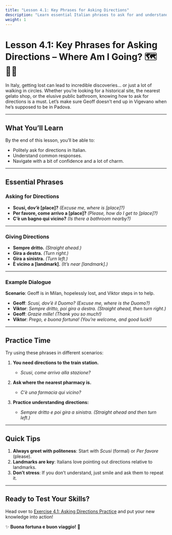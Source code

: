 ```yaml
---
title: "Lesson 4.1: Key Phrases for Asking Directions"
description: "Learn essential Italian phrases to ask for and understand directions with confidence."
weight: 1
---
```


# Lesson 4.1: Key Phrases for Asking Directions – Where Am I Going? 🗺️🤷‍♂️  

In Italy, getting lost can lead to incredible discoveries... or just a lot of walking in circles. Whether you’re looking for a historical site, the nearest gelato shop, or the elusive public bathroom, knowing how to ask for directions is a must. Let’s make sure Geoff doesn’t end up in Vigevano when he’s supposed to be in Padova.

---

## What You’ll Learn  

By the end of this lesson, you’ll be able to:  
- Politely ask for directions in Italian.  
- Understand common responses.  
- Navigate with a bit of confidence and a lot of charm.  

---

## Essential Phrases  

### Asking for Directions  

- **Scusi, dov’è [place]?** *(Excuse me, where is [place]?)*  
- **Per favore, come arrivo a [place]?** *(Please, how do I get to [place]?)*  
- **C’è un bagno qui vicino?** *(Is there a bathroom nearby?)*  

---

### Giving Directions  

- **Sempre dritto.** *(Straight ahead.)*  
- **Gira a destra.** *(Turn right.)*  
- **Gira a sinistra.** *(Turn left.)*  
- **È vicino a [landmark].** *(It’s near [landmark].)*  

---

### Example Dialogue  

**Scenario**: Geoff is in Milan, hopelessly lost, and Viktor steps in to help.  

- **Geoff**: *Scusi, dov’è il Duomo?* *(Excuse me, where is the Duomo?)*  
- **Viktor**: *Sempre dritto, poi gira a destra.* *(Straight ahead, then turn right.)*  
- **Geoff**: *Grazie mille!* *(Thank you so much!)*  
- **Viktor**: *Prego, e buona fortuna!* *(You’re welcome, and good luck!)*  

---

## Practice Time  

Try using these phrases in different scenarios:  

1. **You need directions to the train station.**  
   - *Scusi, come arrivo alla stazione?*  

2. **Ask where the nearest pharmacy is.**  
   - *C’è una farmacia qui vicino?*  

3. **Practice understanding directions:**  
   - *Sempre dritto e poi gira a sinistra.* *(Straight ahead and then turn left.)*  

---

## Quick Tips  

1. **Always greet with politeness**: Start with *Scusi* (formal) or *Per favore* (please).  
2. **Landmarks are key**: Italians love pointing out directions relative to landmarks.  
3. **Don’t stress**: If you don’t understand, just smile and ask them to repeat it.  

---

## Ready to Test Your Skills?  

Head over to [Exercise 4.1: Asking Directions Practice](../exercise4-1/) and put your new knowledge into action!  

✨ **Buona fortuna e buon viaggio!** 🌟  
